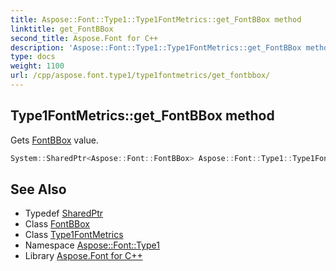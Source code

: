 ```yaml
---
title: Aspose::Font::Type1::Type1FontMetrics::get_FontBBox method
linktitle: get_FontBBox
second_title: Aspose.Font for C++
description: 'Aspose::Font::Type1::Type1FontMetrics::get_FontBBox method. Gets FontBBox value in C++.'
type: docs
weight: 1100
url: /cpp/aspose.font.type1/type1fontmetrics/get_fontbbox/
---
```

## Type1FontMetrics::get_FontBBox method


Gets [FontBBox](../../../aspose.font/fontbbox/) value.

```cpp
System::SharedPtr<Aspose::Font::FontBBox> Aspose::Font::Type1::Type1FontMetrics::get_FontBBox() override
```

## See Also

* Typedef [SharedPtr](../../../system/sharedptr/)
* Class [FontBBox](../../../aspose.font/fontbbox/)
* Class [Type1FontMetrics](../)
* Namespace [Aspose::Font::Type1](../../)
* Library [Aspose.Font for C++](../../../)
